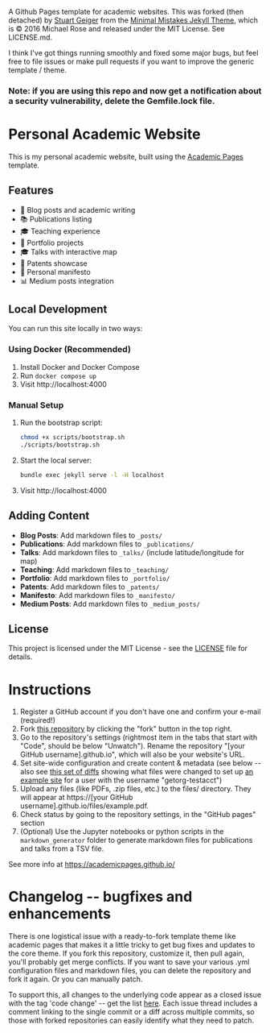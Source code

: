 A Github Pages template for academic websites. This was forked (then detached) by [Stuart Geiger](https://github.com/staeiou) from the [Minimal Mistakes Jekyll Theme](https://mmistakes.github.io/minimal-mistakes/), which is © 2016 Michael Rose and released under the MIT License. See LICENSE.md.

I think I've got things running smoothly and fixed some major bugs, but feel free to file issues or make pull requests if you want to improve the generic template / theme.

### Note: if you are using this repo and now get a notification about a security vulnerability, delete the Gemfile.lock file. 

# Personal Academic Website

This is my personal academic website, built using the [Academic Pages](https://github.com/academicpages/academicpages.github.io) template.

## Features

- 📝 Blog posts and academic writing
- 📚 Publications listing
- 🎓 Teaching experience
- 💼 Portfolio projects
- 🎓 Talks with interactive map
- 📜 Patents showcase
- 📖 Personal manifesto
- 📊 Medium posts integration

## Local Development

You can run this site locally in two ways:

### Using Docker (Recommended)

1. Install Docker and Docker Compose
2. Run `docker compose up`
3. Visit http://localhost:4000

### Manual Setup

1. Run the bootstrap script:
   ```bash
   chmod +x scripts/bootstrap.sh
   ./scripts/bootstrap.sh
   ```
2. Start the local server:
   ```bash
   bundle exec jekyll serve -l -H localhost
   ```
3. Visit http://localhost:4000

## Adding Content

- **Blog Posts**: Add markdown files to `_posts/`
- **Publications**: Add markdown files to `_publications/`
- **Talks**: Add markdown files to `_talks/` (include latitude/longitude for map)
- **Teaching**: Add markdown files to `_teaching/`
- **Portfolio**: Add markdown files to `_portfolio/`
- **Patents**: Add markdown files to `_patents/`
- **Manifesto**: Add markdown files to `_manifesto/`
- **Medium Posts**: Add markdown files to `_medium_posts/`

## License

This project is licensed under the MIT License - see the [LICENSE](LICENSE) file for details.

# Instructions

1. Register a GitHub account if you don't have one and confirm your e-mail (required!)
1. Fork [this repository](https://github.com/academicpages/academicpages.github.io) by clicking the "fork" button in the top right. 
1. Go to the repository's settings (rightmost item in the tabs that start with "Code", should be below "Unwatch"). Rename the repository "[your GitHub username].github.io", which will also be your website's URL.
1. Set site-wide configuration and create content & metadata (see below -- also see [this set of diffs](http://archive.is/3TPas) showing what files were changed to set up [an example site](https://getorg-testacct.github.io) for a user with the username "getorg-testacct")
1. Upload any files (like PDFs, .zip files, etc.) to the files/ directory. They will appear at https://[your GitHub username].github.io/files/example.pdf.  
1. Check status by going to the repository settings, in the "GitHub pages" section
1. (Optional) Use the Jupyter notebooks or python scripts in the `markdown_generator` folder to generate markdown files for publications and talks from a TSV file.

See more info at https://academicpages.github.io/

# Changelog -- bugfixes and enhancements

There is one logistical issue with a ready-to-fork template theme like academic pages that makes it a little tricky to get bug fixes and updates to the core theme. If you fork this repository, customize it, then pull again, you'll probably get merge conflicts. If you want to save your various .yml configuration files and markdown files, you can delete the repository and fork it again. Or you can manually patch. 

To support this, all changes to the underlying code appear as a closed issue with the tag 'code change' -- get the list [here](https://github.com/academicpages/academicpages.github.io/issues?q=is%3Aclosed%20is%3Aissue%20label%3A%22code%20change%22%20). Each issue thread includes a comment linking to the single commit or a diff across multiple commits, so those with forked repositories can easily identify what they need to patch.
